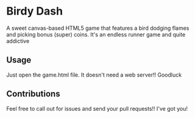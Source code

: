 # Birdy Dash
A sweet canvas-based HTML5 game that features a bird dodging flames and picking bonus (super) coins.
It's an endless runner game and quite addictive

## Usage
Just open the game.html file. It doesn't need a web server!! Goodluck

## Contributions
Feel free to call out for issues and send your pull requests!! I've got you!
